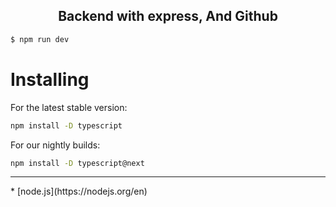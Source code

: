 <h2 align="center">Backend with express, And Github</h2>

```bash
$ npm run dev
```

# Installing
For the latest stable version:
```bash
npm install -D typescript
```
For our nightly builds:
```bash
npm install -D typescript@next
```
<hr>
* [node.js](https://nodejs.org/en)